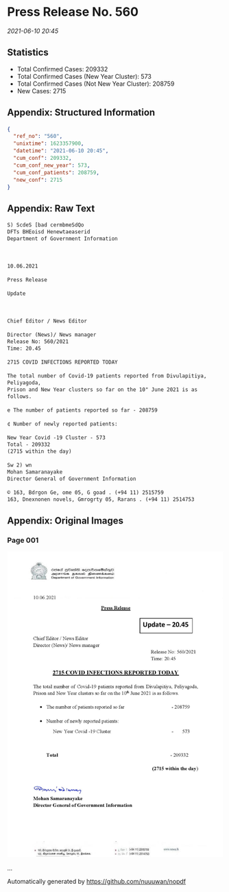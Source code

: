 
# Press Release No. 560
*2021-06-10 20:45*
## Statistics
* Total Confirmed Cases: 209332
* Total Confirmed Cases (New Year Cluster): 573
* Total Confirmed Cases (Not New Year Cluster): 208759
* New Cases: 2715




## Appendix: Structured Information
```json
{
  "ref_no": "560",
  "unixtime": 1623357900,
  "datetime": "2021-06-10 20:45",
  "cum_conf": 209332,
  "cum_conf_new_year": 573,
  "cum_conf_patients": 208759,
  "new_conf": 2715
}
```

## Appendix: Raw Text
```text
S) ScdeS [bad cermbmeSdQo
DFTs BHEoisd Henewtaeaserid
Department of Government Information

 

10.06.2021

Press Release

Update

 

Chief Editor / News Editor

Director (News)/ News manager
Release No: 560/2021
Time: 20.45

2715 COVID INFECTIONS REPORTED TODAY

The total number of Covid-19 patients reported from Divulapitiya, Peliyagoda,
Prison and New Year clusters so far on the 10" June 2021 is as follows.

e The number of patients reported so far - 208759

¢ Number of newly reported patients:

New Year Covid -19 Cluster - 573
Total - 209332
(2715 within the day)

Sw 2) wn
Mohan Samaranayake
Director General of Government Information

© 163, Bdrgon Ge, ome 05, G goad . (+94 11) 2515759
163, Dnexnonen novels, Gmrogrty 05, Rarans . (+94 11) 2514753

```

## Appendix: Original Images

### Page 001

![page_no](./nopdf.dgigovlk.ref560.page001.jpeg)
        

...

Automatically generated by https://github.com/nuuuwan/nopdf

    
    